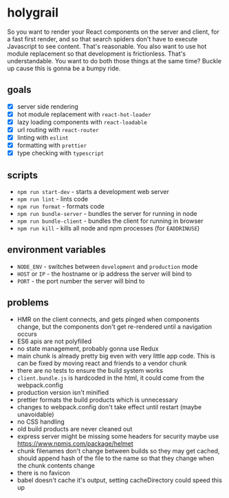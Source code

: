 # holygrail

So you want to render your React components on the server and client, for a fast first render, and so that search spiders don't have to execute Javascript to see content. That's reasonable. You also want to use hot module replacement so that development is frictionless. That's understandable. You want to do both those things at the same time? Buckle up cause this is gonna be a bumpy ride.

## goals

* [x] server side rendering
* [x] hot module replacement with `react-hot-loader`
* [x] lazy loading components with `react-loadable`
* [x] url routing with `react-router`
* [x] linting with `eslint`
* [x] formatting with `prettier`
* [x] type checking with `typescript`

## scripts

* `npm run start-dev` - starts a development web server
* `npm run lint` - lints code
* `npm run format` - formats code
* `npm run bundle-server` - bundles the server for running in node
* `npm run bundle-client` - bundles the client for running in browser
* `npm run kill` - kills all node and npm processes (for `EADDRINUSE`)

## environment variables

* `NODE_ENV` - switches between `development` and `production` mode
* `HOST` or `IP` - the hostname or ip address the server will bind to
* `PORT` - the port number the server will bind to

## problems

* HMR on the client connects, and gets pinged when components change, but the components don't get re-rendered until a navigation occurs
* ES6 apis are not polyfilled
* no state management, probably gonna use Redux
* main chunk is already pretty big even with very little app code. This is can be fixed by moving react and friends to a vendor chunk
* there are no tests to ensure the build system works
* `client.bundle.js` is hardcoded in the html, it could come from the webpack.config
* production version isn't minified
* prettier formats the build products which is unnecessary
* changes to webpack.config don't take effect until restart (maybe unavoidable)
* no CSS handling
* old build products are never cleaned out
* express server might be missing some headers for security maybe use https://www.npmjs.com/package/helmet
* chunk filenames don't change between builds so they may get cached, should append hash of the file to the name so that they change when the chunk contents change
* there is no favicon
* babel doesn't cache it's output, setting cacheDirectory could speed this up

